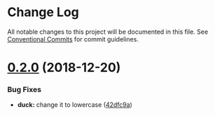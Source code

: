 # Change Log

All notable changes to this project will be documented in this file.
See [Conventional Commits](https://conventionalcommits.org) for commit guidelines.

# [0.2.0](https://github.com/mportuga/lerna-canary/compare/v0.1.1...v0.2.0) (2018-12-20)


### Bug Fixes

* **duck:** change it to lowercase ([42dfc9a](https://github.com/mportuga/lerna-canary/commit/42dfc9a))
